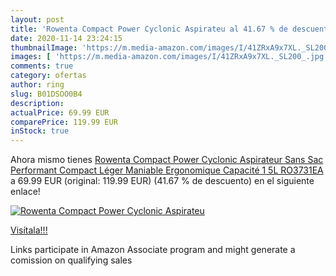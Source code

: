 ```yaml
---
layout: post
title: 'Rowenta Compact Power Cyclonic Aspirateu al 41.67 % de descuento'
date: 2020-11-14 23:24:15
thumbnailImage: 'https://m.media-amazon.com/images/I/41ZRxA9x7XL._SL200_.jpg'
images: [ 'https://m.media-amazon.com/images/I/41ZRxA9x7XL._SL200_.jpg' ]
comments: true
category: ofertas
author: ring
slug: B01DSOO0B4
description:
actualPrice: 69.99 EUR
comparePrice: 119.99 EUR
inStock: true
---
```


Ahora mismo tienes [Rowenta Compact Power Cyclonic Aspirateur Sans Sac Performant Compact Léger Maniable Ergonomique Capacité 1 5L RO3731EA](https://www.amazon.fr/dp/B01DSOO0B4/?tag=tolees0d-21) a 69.99 EUR (original: 119.99 EUR) (41.67 %  de descuento) en el siguiente enlace!

[![Rowenta Compact Power Cyclonic Aspirateu](https://m.media-amazon.com/images/I/41ZRxA9x7XL._SL200_.jpg)](https://www.amazon.fr/dp/B01DSOO0B4/?tag=tolees0d-21)

[Visítala!!!](https://www.amazon.fr/dp/B01DSOO0B4/?tag=tolees0d-21)

Links participate in Amazon Associate program and might generate a comission on qualifying sales

